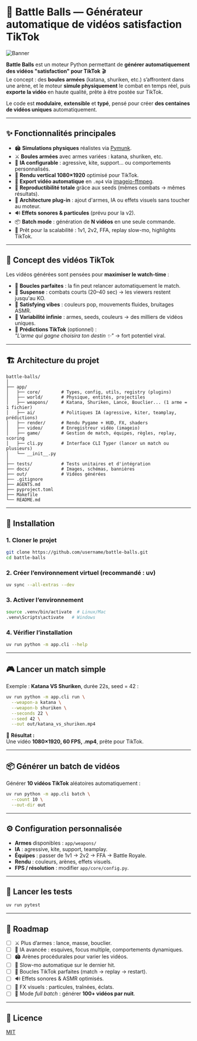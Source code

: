 # 🎥 Battle Balls — Générateur automatique de vidéos satisfaction TikTok

![Banner](docs/banner.png)

**Battle Balls** est un moteur Python permettant de **générer automatiquement des vidéos "satisfaction" pour TikTok** 🎬  
Le concept : des **boules armées** (katana, shuriken, etc.) s’affrontent dans une arène, et le moteur **simule physiquement** le combat en temps réel, puis **exporte la vidéo** en haute qualité, prête à être postée sur TikTok.

Le code est **modulaire**, **extensible** et **typé**, pensé pour créer **des centaines de vidéos uniques** automatiquement.

---

## ✨ Fonctionnalités principales

- 🏟 **Simulations physiques** réalistes via [Pymunk](https://www.pymunk.org/).
- ⚔️ **Boules armées** avec armes variées : katana, shuriken, etc.
- 🧠 **IA configurable** : agressive, kite, support… ou comportements personnalisés.
- 🎨 **Rendu vertical 1080×1920** optimisé pour TikTok.
- 🎥 **Export vidéo automatique** en `.mp4` via [imageio-ffmpeg](https://imageio.readthedocs.io/).
- 🔄 **Reproductibilité totale** grâce aux seeds (mêmes combats → mêmes résultats).
- 🧩 **Architecture plug-in** : ajout d'armes, IA ou effets visuels sans toucher au moteur.
- 🔊 **Effets sonores & particules** (prévu pour la v2).
- 📦 **Batch mode** : génération de **N vidéos** en une seule commande.
- 🚀 Prêt pour la scalabilité : 1v1, 2v2, FFA, replay slow-mo, highlights TikTok.

---

## 🧠 Concept des vidéos TikTok

Les vidéos générées sont pensées pour **maximiser le watch-time** :

- 🔁 **Boucles parfaites** : la fin peut relancer automatiquement le match.
- 🎯 **Suspense** : combats courts (20–40 sec) → les viewers restent jusqu'au KO.
- 🌈 **Satisfying vibes** : couleurs pop, mouvements fluides, bruitages ASMR.
- 🧩 **Variabilité infinie** : armes, seeds, couleurs → des milliers de vidéos uniques.
- 🔮 **Prédictions TikTok** (optionnel) :  
  *"L’arme qui gagne choisira ton destin ✨"* → fort potentiel viral.

---

## 🏗️ Architecture du projet

```
battle-balls/
│
├── app/
│   ├── core/        # Types, config, utils, registry (plugins)
│   ├── world/       # Physique, entités, projectiles
│   ├── weapons/     # Katana, Shuriken, Lance, Bouclier... (1 arme = 1 fichier)
│   ├── ai/          # Politiques IA (agressive, kiter, teamplay, prédictions)
│   ├── render/      # Rendu Pygame + HUD, FX, shaders
│   ├── video/       # Enregistreur vidéo (imageio)
│   ├── game/        # Gestion de match, équipes, règles, replay, scoring
│   ├── cli.py       # Interface CLI Typer (lancer un match ou plusieurs)
│   └── __init__.py
│
├── tests/           # Tests unitaires et d'intégration
├── docs/            # Images, schémas, bannières
├── out/             # Vidéos générées
├── .gitignore
├── AGENTS.md
├── pyproject.toml
├── Makefile
└── README.md
```

---

## 🚀 Installation

### 1. Cloner le projet

```bash
git clone https://github.com/username/battle-balls.git
cd battle-balls
```

### 2. Créer l’environnement virtuel (recommandé : **uv**)

```bash
uv sync --all-extras --dev
```

### 3. Activer l’environnement

```bash
source .venv/bin/activate  # Linux/Mac
.venv\Scripts\activate   # Windows
```

### 4. Vérifier l’installation

```bash
uv run python -m app.cli --help
```

---

## 🎮 Lancer un match simple

Exemple : **Katana VS Shuriken**, durée 22s, seed = 42 :

```bash
uv run python -m app.cli run \
  --weapon-a katana \
  --weapon-b shuriken \
  --seconds 22 \
  --seed 42 \
  --out out/katana_vs_shuriken.mp4
```

📌 **Résultat :**  
Une vidéo **1080×1920, 60 FPS, .mp4**, prête pour TikTok.

---

## 📦 Générer un batch de vidéos

Générer **10 vidéos TikTok** aléatoires automatiquement :

```bash
uv run python -m app.cli batch \
  --count 10 \
  --out-dir out
```

---

## ⚙️ Configuration personnalisée

- **Armes** disponibles : `app/weapons/`
- **IA** : agressive, kite, support, teamplay.
- **Équipes** : passer de 1v1 → 2v2 → FFA → Battle Royale.
- **Rendu** : couleurs, arènes, effets visuels.
- **FPS / résolution** : modifier `app/core/config.py`.

---

## 🧪 Lancer les tests

```bash
uv run pytest
```

---

## 📌 Roadmap

- [ ] ⚔️ Plus d’armes : lance, masse, bouclier.
- [ ] 🧠 IA avancée : esquives, focus multiple, comportements dynamiques.
- [ ] 🏟 Arènes procédurales pour varier les vidéos.
- [ ] 🎥 Slow-mo automatique sur le dernier hit.
- [ ] 🔁 Boucles TikTok parfaites (match → replay → restart).
- [ ] 🔊 Effets sonores & ASMR optimisés.
- [ ] 🌈 FX visuels : particules, traînées, éclats.
- [ ] 🤖 Mode *full batch* : générer **100+ vidéos par nuit**.

---

## 📜 Licence

[MIT](LICENSE)
